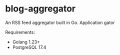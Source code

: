 # blog-aggregator

An RSS feed aggregator built in Go. Application gator

Requirements:

- Golang 1.23+
- PostgreSQL 17.4
